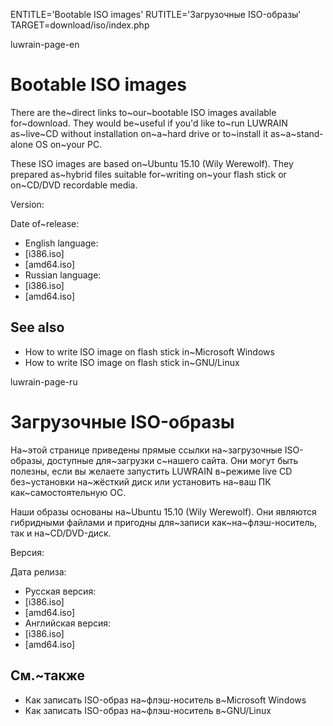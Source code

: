 
ENTITLE='Bootable ISO images'
RUTITLE='Загрузочные ISO-образы'
TARGET=download/iso/index.php

luwrain-page-en

# Bootable ISO images

There are the~direct links to~our~bootable ISO images available for~download.
They would be~useful if you'd like to~run LUWRAIN as~live~CD without installation on~a~hard drive 
or to~install it as~a~stand-alone OS on~your PC.

These ISO images are based on~Ubuntu 15.10 (Wily Werewolf).
They prepared as~hybrid files suitable for~writing 
on~your flash stick or on~CD/DVD recordable media.

Version: <?php echo lwr_version_iso();?>

Date of~release: <?php echo lwr_release_date_iso_en();?>

* English language:
 * [i386.iso] 
 * [amd64.iso]
* Russian language:
 * [i386.iso] 
 * [amd64.iso]

## See also

* How to write ISO image on flash stick in~Microsoft Windows
* How to write ISO image on flash stick in~GNU/Linux

luwrain-page-ru

# Загрузочные ISO-образы 

На~этой странице приведены прямые ссылки на~загрузочные ISO-образы,
доступные для~загрузки с~нашего сайта.
Они могут быть полезны, если вы желаете запустить LUWRAIN в~режиме live CD без~установки на~жёсткий диск 
или установить на~ваш ПК как~самостоятельную ОС.

Наши образы основаны на~Ubuntu 15.10 (Wily Werewolf).
Они являются гибридными файлами и пригодны для~записи как~на~флэш-носитель,
так и на~CD/DVD-диск.

Версия: <?php echo lwr_version_iso();?>

Дата релиза: <?php echo lwr_release_date_iso_ru();?>

* Русская версия: 
 * [i386.iso]
 * [amd64.iso]
* Английская версия:
 * [i386.iso] 
 * [amd64.iso]

## См.~также

* Как записать ISO-образ на~флэш-носитель в~Microsoft Windows
* Как записать ISO-образ на~флэш-носитель в~GNU/Linux
